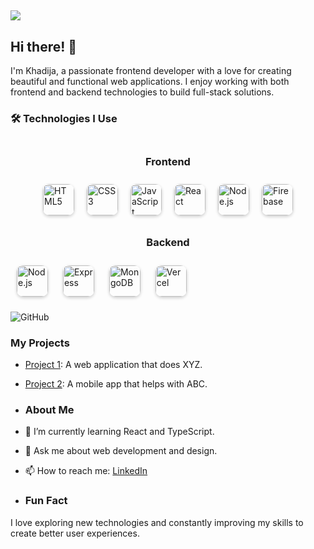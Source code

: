 ## ![](https://capsule-render.vercel.app/api?text=Welcome%20to%20My%20Profile!&animation=slideInLeft&type=waving&color=gradient&height=100)

## Hi there! 👋
I'm Khadija, a passionate frontend developer with a love for creating beautiful and functional web applications. I enjoy working with both frontend and backend technologies to build full-stack solutions.

### 🛠️ Technologies I Use

<div style="display: flex; flex-wrap: wrap; align-items: center; justify-content: center; margin: 20px 0;">
    <h3 style="width: 100%; text-align: center;">Frontend</h3>
    <img src="https://cdn.jsdelivr.net/gh/devicons/devicon/icons/html5/html5-original.svg" alt="HTML5" width="50" height="50" style="margin: 10px; border-radius: 10px; box-shadow: 0 2px 5px rgba(0, 0, 0, 0.2);"/>
    <img src="https://cdn.jsdelivr.net/gh/devicons/devicon/icons/css3/css3-original.svg" alt="CSS3" width="50" height="50" style="margin: 10px; border-radius: 10px; box-shadow: 0 2px 5px rgba(0, 0, 0, 0.2);"/>
    <img src="https://cdn.jsdelivr.net/gh/devicons/devicon/icons/javascript/javascript-original.svg" alt="JavaScript" width="50" height="50" style="margin: 10px; border-radius: 10px; box-shadow: 0 2px 5px rgba(0, 0, 0, 0.2);"/>
    <img src="https://cdn.jsdelivr.net/gh/devicons/devicon/icons/react/react-original.svg" alt="React" width="50" height="50" style="margin: 10px; border-radius: 10px; box-shadow: 0 2px 5px rgba(0, 0, 0, 0.2);"/>
        <img src="https://cdn.jsdelivr.net/gh/devicons/devicon/icons/nodejs/nodejs-original.svg" alt="Node.js" width="50" height="50" style="margin: 10px; border-radius: 10px; box-shadow: 0 2px 5px rgba(0, 0, 0, 0.2);"/>
    <img src="https://cdn.jsdelivr.net/gh/devicons/devicon/icons/firebase/firebase-plain.svg" alt="Firebase" width="50" height="50" style="margin: 10px; border-radius: 10px; box-shadow: 0 2px 5px rgba(0, 0, 0, 0.2);"/>
</div>
<div>
    <h3 style="width: 100%; text-align: center;">Backend</h3>
    <img src="https://cdn.jsdelivr.net/gh/devicons/devicon/icons/nodejs/nodejs-original.svg" alt="Node.js" width="50" height="50" style="margin: 10px; border-radius: 10px; box-shadow: 0 2px 5px rgba(0, 0, 0, 0.2);"/>
    <img src="https://cdn.jsdelivr.net/gh/devicons/devicon/icons/express/express-original.svg" alt="Express" width="50" height="50" style="margin: 10px; border-radius: 10px; box-shadow: 0 2px 5px rgba(0, 0, 0, 0.2);"/>
    <img src="https://cdn.jsdelivr.net/gh/devicons/devicon/icons/mongodb/mongodb-original.svg" alt="MongoDB" width="50" height="50" style="margin: 10px; border-radius: 10px; box-shadow: 0 2px 5px rgba(0, 0, 0, 0.2);"/>
    <img src="https://cdn.jsdelivr.net/gh/devicons/devicon/icons/vercel/vercel-original.svg" alt="Vercel" width="50" height="50" style="margin: 10px; border-radius: 10px; box-shadow: 0 2px 5px rgba(0, 0, 0, 0.2);"/>
</div>

![GitHub](https://img.shields.io/badge/GitHub-000000?style=for-the-badge&logo=GitHub&logoColor=white)

### My Projects
- [Project 1](https://github.com/Khadija4630/project1): A web application that does XYZ.
- [Project 2](https://github.com/Khadija4630/project2): A mobile app that helps with ABC.

- ### About Me
- 🌱 I’m currently learning React and TypeScript.
- 💬 Ask me about web development and design.
- 📫 How to reach me: [LinkedIn](https://www.linkedin.com/in/khadija-260048271/)

- ### Fun Fact
I love exploring new technologies and constantly improving my skills to create better user experiences.
<!--
**Khadija4630/Khadija4630** is a ✨ _special_ ✨ repository because its `README.md` (this file) appears on your GitHub profile.

Here are some ideas to get you started:

- 🔭 I’m currently working on ...
- 🌱 I’m currently learning ...
- 👯 I’m looking to collaborate on ...
- 🤔 I’m looking for help with ...
- 💬 Ask me about ...
- 📫 How to reach me: ...
- 😄 Pronouns: ...
- ⚡ Fun fact: ...
-->
